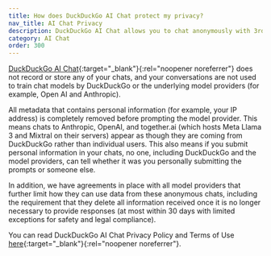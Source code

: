 ```yaml
---
title: How does DuckDuckGo AI Chat protect my privacy?
nav_title: AI Chat Privacy
description: DuckDuckGo AI Chat allows you to chat anonymously with 3rd-party AI chat models for free.
category: AI Chat
order: 300
---
```


[DuckDuckGo AI Chat](https://duckduckgo.com/aichat){:target="\_blank"}{:rel="noopener noreferrer"} does not record or store any of your chats, and your conversations are not used to train chat models by DuckDuckGo or the underlying model providers (for example, Open AI and Anthropic).

All metadata that contains personal information (for example, your IP address) is completely removed before prompting the model provider. This means chats to Anthropic, OpenAI, and together.ai (which hosts Meta Llama 3 and Mixtral on their servers) appear as though they are coming from DuckDuckGo rather than individual users. This also means if you submit personal information in your chats, no one, including DuckDuckGo and the model providers, can tell whether it was you personally submitting the prompts or someone else.

In addition, we have agreements in place with all model providers that further limit how they can use data from these anonymous chats, including the requirement that they delete all information received once it is no longer necessary to provide responses (at most within 30 days with limited exceptions for safety and legal compliance).

You can read DuckDuckGo AI Chat Privacy Policy and Terms of Use [here](https://duckduckgo.com/aichat/privacy-terms){:target="\_blank"}{:rel="noopener noreferrer"}.
